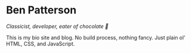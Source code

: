 # Ben Patterson

*Classicist, developer, eater of chocolate :chocolate_bar:*

This is my bio site and blog. No build process, nothing fancy. Just plain ol' HTML, CSS, and JavaScript.
